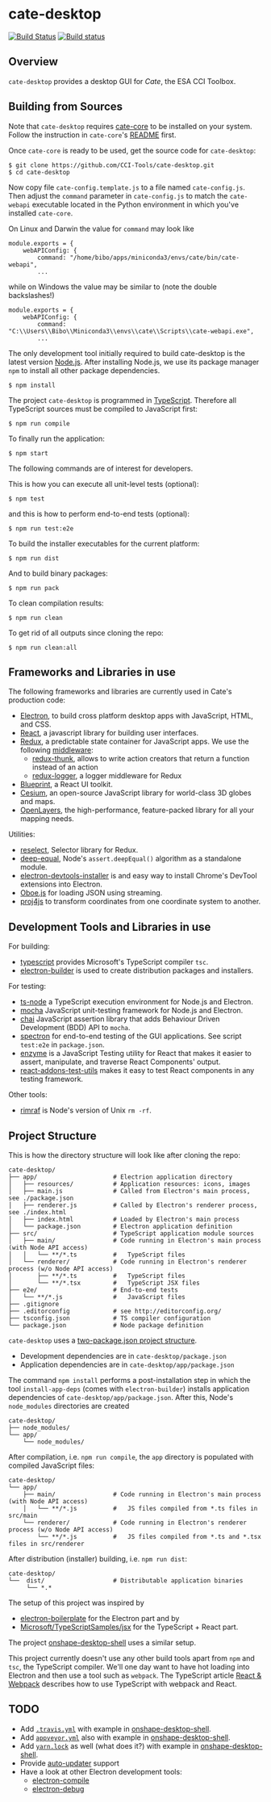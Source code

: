 # cate-desktop

[![Build Status](https://travis-ci.org/CCI-Tools/cate-desktop.svg?branch=master)](https://travis-ci.org/CCI-Tools/cate-desktop)
[![Build status](https://ci.appveyor.com/api/projects/status/5fxybbffvfjkdtbk?svg=true)](https://ci.appveyor.com/project/ccitools/cate-desktop)

## Overview

`cate-desktop` provides a desktop GUI for *Cate*, the ESA CCI Toolbox.

## Building from Sources

Note that `cate-desktop` requires [cate-core](https://github.com/CCI-Tools/cate-core) to be installed on your system.
Follow the instruction in `cate-core`'s [README](https://github.com/CCI-Tools/cate-core/blob/master/README.md) first.

Once `cate-core` is ready to be used, get the source code for `cate-desktop`:

    $ git clone https://github.com/CCI-Tools/cate-desktop.git
    $ cd cate-desktop

Now copy file `cate-config.template.js` to a file named `cate-config.js`. Then adjust the `command` parameter 
in `cate-config.js` to match the `cate-webapi` executable located in the Python environment in which you've installed 
`cate-core`.

On Linux and Darwin the value for `command` may look like

    module.exports = {
        webAPIConfig: {
            command: "/home/bibo/apps/miniconda3/envs/cate/bin/cate-webapi",
            ...

while on Windows the value may be similar to (note the double backslashes!)

    module.exports = {
        webAPIConfig: {
            command: "C:\\Users\\Bibo\\Miniconda3\\envs\\cate\\Scripts\\cate-webapi.exe",
            ...

The only development tool initially required to build cate-desktop is the latest version [Node.js](https://nodejs.org/).
After installing Node.js, we use its package manager `npm` to install all other package dependencies.

    $ npm install

The project `cate-desktop` is programmed in [TypeScript](https://www.typescriptlang.org/). Therefore all TypeScript 
sources must be compiled to JavaScript first:

    $ npm run compile

To finally run the application:
    
    $ npm start

The following commands are of interest for developers.

This is how you can execute all unit-level tests (optional):

    $ npm test

and this is how to perform end-to-end tests (optional):

    $ npm run test:e2e

To build the installer executables for the current platform:

    $ npm run dist

And to build binary packages:

    $ npm run pack

To clean compilation results:

    $ npm run clean

To get rid of all outputs since cloning the repo:

    $ npm run clean:all

## Frameworks and Libraries in use

The following frameworks and libraries are currently used in Cate's production code: 

* [Electron](http://electron.atom.io/), to build cross platform desktop apps with JavaScript, HTML, and CSS.
* [React](https://facebook.github.io/react/), a javascript library for building user interfaces.
* [Redux](http://redux.js.org/), a predictable state container for JavaScript apps. We use the following
  [middleware](http://redux.js.org/docs/advanced/Middleware.html):
  * [redux-thunk](https://github.com/gaearon/redux-thunk), allows to write action creators that return a function 
    instead of an action
  * [redux-logger](https://github.com/evgenyrodionov/redux-logger), a logger middleware for Redux
* [Blueprint](http://blueprintjs.com/), a React UI toolkit.
* [Cesium](https://cesiumjs.org/), an open-source JavaScript library for world-class 3D globes and maps.
* [OpenLayers](https://openlayers.org/), the high-performance, feature-packed library for all your mapping needs.

Utilities:

* [reselect](https://github.com/reactjs/reselect), Selector library for Redux.
* [deep-equal](https://www.npmjs.com/package/deep-equal), Node's `assert.deepEqual()` algorithm as a standalone module.
* [electron-devtools-installer](https://github.com/MarshallOfSound/electron-devtools-installer) is and 
  easy way to install Chrome's DevTool extensions into Electron. 
* [Oboe.js](http://oboejs.com/) for loading JSON using streaming.
* [proj4js](http://proj4js.org/) to transform coordinates from one coordinate system to another.

## Development Tools and Libraries in use

For building:

* [typescript](https://www.typescriptlang.org/index.html) provides Microsoft's TypeScript compiler `tsc`.
* [electron-builder](https://github.com/electron-userland/electron-builder) is used to create distribution packages 
  and installers.

For testing:

* [ts-node](https://github.com/TypeStrong/ts-node) a TypeScript execution environment for Node.js and Electron.  
* [mocha](https://mochajs.org/) JavaScript unit-testing framework for Node.js and Electron.
* [chai](http://chaijs.com/api/bdd/) JavaScript assertion library that adds Behaviour Driven Development 
  (BDD) API to `mocha`. 
* [spectron](https://github.com/electron/spectron#application-api) for end-to-end testing of the GUI applications.
  See script `test:e2e` in `package.json`.
* [enzyme](http://airbnb.io/enzyme/) is a JavaScript Testing utility for React that makes it easier to assert, 
  manipulate, and traverse React Components' output.
* [react-addons-test-utils](https://facebook.github.io/react/docs/test-utils.html) makes it easy to test React 
  components in any testing framework.  

Other tools:

* [rimraf](https://github.com/isaacs/rimraf) is Node's version of Unix `rm -rf`.


## Project Structure

This is how the directory structure will look like after cloning the repo:

    cate-desktop/
    ├── app/                     # Electrion application directory 
    │   ├── resources/           # Application resources: icons, images
    │   ├── main.js              # Called from Electron's main process, see ./package.json
    │   ├── renderer.js          # Called by Electron's renderer process, see ./index.html
    │   ├── index.html           # Loaded by Electron's main process
    │   └── package.json         # Electron application definition 
    ├── src/                     # TypeScript application module sources
    │   ├── main/                # Code running in Electron's main process (with Node API access)
    │   │   └── **/*.ts          #   TypeScript files
    │   └── renderer/            # Code running in Electron's renderer process (w/o Node API access)
    │       ├── **/*.ts          #   TypeScript files
    │       └── **/*.tsx         #   TypeScript JSX files
    ├── e2e/                     # End-to-end tests
    │   └── **/*.js              #   JavaScript files
    ├── .gitignore
    ├── .editorconfig            # see http://editorconfig.org/
    ├── tsconfig.json            # TS compiler configuration
    └── package.json             # Node package definition
  
`cate-desktop` uses a [two-package.json project structure](https://github.com/electron-userland/electron-builder/wiki/Two-package.json-Structure).

* Development dependencies are in `cate-desktop/package.json`
* Application dependencies are in `cate-desktop/app/package.json`

The command `npm install` performs a post-installation step in which the tool `install-app-deps` (comes with `electron-builder`) installs
application dependencies of `cate-desktop/app/package.json`. After this, Node's `node_modules` directories are created

    cate-desktop/
    ├── node_modules/ 
    └── app/                     
        └── node_modules/

After compilation, i.e. `npm run compile`, the `app` directory is populated with compiled JavaScript files:

    cate-desktop/
    └── app/                     
        ├── main/                # Code running in Electron's main process (with Node API access)
        │   └── **/*.js          #   JS files compiled from *.ts files in src/main 
        └── renderer/            # Code running in Electron's renderer process (w/o Node API access)
            └── **/*.js          #   JS files compiled from *.ts and *.tsx files in src/renderer

After distribution (installer) building, i.e. `npm run dist`:

    cate-desktop/
    └──  dist/                   # Distributable application binaries
         └── *.* 

The setup of this project was inspired by 

* [electron-boilerplate](https://github.com/szwacz/electron-boilerplate) for the Electron part and by
* [Microsoft/TypeScriptSamples/jsx](https://github.com/Microsoft/TypeScriptSamples/tree/master/jsx)
  for the TypeScript + React part.
  
The project [onshape-desktop-shell](https://github.com/develar/onshape-desktop-shell) uses a similar setup.  

This project currently doesn't use any other build tools apart from `npm` and `tsc`, the TypeScript compiler. 
We'll one day want to have hot loading into Electron and then use a tool such as `webpack`. The TypeScript article 
[React & Webpack](http://www.typescriptlang.org/docs/handbook/react-&-webpack.html) describes how to use 
TypeScript with webpack and React.

## TODO

* Add [`.travis.yml`](https://docs.travis-ci.com/user/customizing-the-build) with example in
  [onshape-desktop-shell](https://github.com/develar/onshape-desktop-shell).
* Add [`appveyor.yml`](https://www.appveyor.com/docs/appveyor-yml/) also with example in
  [onshape-desktop-shell](https://github.com/develar/onshape-desktop-shell).
* Add [`yarn.lock`](https://yarnpkg.com/en/docs/yarn-lock) as well (what does it?) with example in
  [onshape-desktop-shell](https://github.com/develar/onshape-desktop-shell).
* Provide [auto-updater](https://github.com/electron/electron/blob/master/docs/api/auto-updater.md) support
* Have a look at other Electron development tools:
  * [electron-compile](https://github.com/electron/electron-compile)
  * [electron-debug](https://github.com/sindresorhus/electron-debug)
